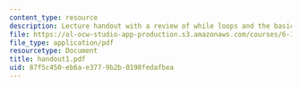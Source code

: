 ```yaml
---
content_type: resource
description: Lecture handout with a review of while loops and the basics of for loops.
file: https://ol-ocw-studio-app-production.s3.amazonaws.com/courses/6-189-a-gentle-introduction-to-programming-using-python-january-iap-2008/87f5c450eb6ae3779b2b0198fedafbea_handout1.pdf
file_type: application/pdf
resourcetype: Document
title: handout1.pdf
uid: 87f5c450-eb6a-e377-9b2b-0198fedafbea
---
```

